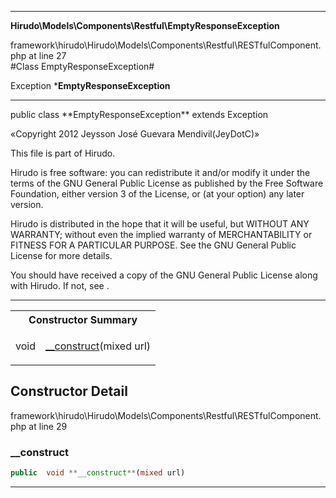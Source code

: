 - - -

**Hirudo\Models\Components\Restful\EmptyResponseException**
<div class="location">framework\hirudo\Hirudo\Models\Components\Restful\RESTfulComponent.php at line 27</div>
#Class EmptyResponseException#

Exception
***EmptyResponseException**


- - -

<p class="signature">public  class **EmptyResponseException**
extends Exception

</p>

<div class="comment" id="overview_description"><p>«Copyright 2012 Jeysson José Guevara Mendivil(JeyDotC)»</p><p>This file is part of Hirudo.</p><p>Hirudo is free software: you can redistribute it and/or modify
it under the terms of the GNU General Public License as published by
the Free Software Foundation, either version 3 of the License, or
(at your option) any later version.</p><p>Hirudo is distributed in the hope that it will be useful,
but WITHOUT ANY WARRANTY; without even the implied warranty of
MERCHANTABILITY or FITNESS FOR A PARTICULAR PURPOSE.  See the
GNU General Public License for more details.</p><p>You should have received a copy of the GNU General Public License
along with Hirudo.  If not, see <http://www.gnu.org/licenses/>.</p></div>

- - -

<table id="summary_constructor">
<tr><th colspan="2">Constructor Summary</th></tr>
<tr>
<td class="type"> void</td>
<td class="description"><p class="name"><a href="#__construct">__construct</a>(mixed url)</p></td>
</tr>
</table>

<h2 id="detail_method">Constructor Detail</h2>
<div class="location">framework\hirudo\Hirudo\Models\Components\Restful\RESTfulComponent.php at line 29</div>
<h3 id="__construct()">__construct</h3>

```php
public  void **__construct**(mixed url)
```
<div class="details">
</div>

- - -

